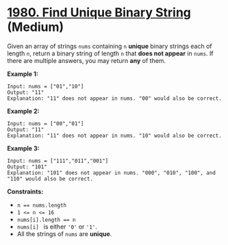 # [1980. Find Unique Binary String][link] (Medium)

[link]: https://leetcode.com/problems/find-unique-binary-string/

Given an array of strings `nums` containing `n` **unique** binary strings each of length `n`, return
a binary string of length  `n` that **does not appear** in  `nums`. If there are multiple answers,
you may return **any** of them.

**Example 1:**

```
Input: nums = ["01","10"]
Output: "11"
Explanation: "11" does not appear in nums. "00" would also be correct.
```

**Example 2:**

```
Input: nums = ["00","01"]
Output: "11"
Explanation: "11" does not appear in nums. "10" would also be correct.
```

**Example 3:**

```
Input: nums = ["111","011","001"]
Output: "101"
Explanation: "101" does not appear in nums. "000", "010", "100", and "110" would also be correct.
```

**Constraints:**

- `n == nums.length`
- `1 <= n <= 16`
- `nums[i].length == n`
- `nums[i] ` is either `'0'` or `'1'`.
- All the strings of `nums` are **unique**.
